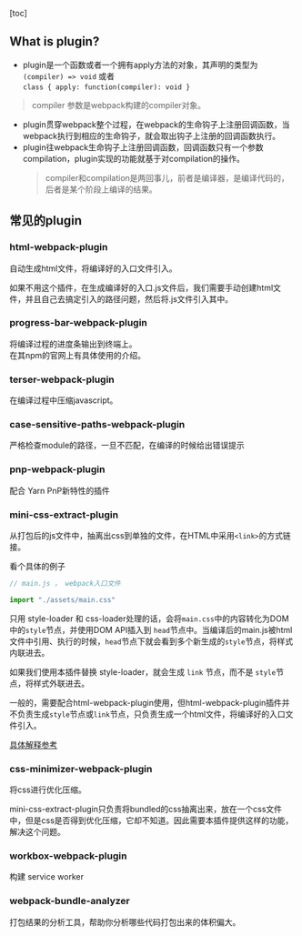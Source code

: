 [toc]

## What is plugin?
* plugin是一个函数或者一个拥有apply方法的对象，其声明的类型为  
`(compiler) => void` 或者   
`class { apply: function(compiler): void }`
> compiler 参数是webpack构建的compiler对象。
* plugin贯穿webpack整个过程，在webpack的生命钩子上注册回调函数，当webpack执行到相应的生命钩子，就会取出钩子上注册的回调函数执行。
* plugin往webpack生命钩子上注册回调函数，回调函数只有一个参数compilation，plugin实现的功能就基于对compilation的操作。
  > compiler和compilation是两回事儿，前者是编译器，是编译代码的，后者是某个阶段上编译的结果。


## 常见的plugin

### html-webpack-plugin
自动生成html文件，将编译好的入口文件引入。

如果不用这个插件，在生成编译好的入口.js文件后，我们需要手动创建html文件，并且自己去搞定引入的路径问题，然后将.js文件引入其中。

### progress-bar-webpack-plugin
将编译过程的进度条输出到终端上。  
在其npm的官网上有具体使用的介绍。


### terser-webpack-plugin
在编译过程中压缩javascript。

### case-sensitive-paths-webpack-plugin
严格检查module的路径，一旦不匹配，在编译的时候给出错误提示

### pnp-webpack-plugin
配合 Yarn PnP新特性的插件

### mini-css-extract-plugin
从打包后的js文件中，抽离出css到单独的文件，在HTML中采用`<link>`的方式链接。

看个具体的例子
```js 
// main.js ， webpack入口文件

import "./assets/main.css"
```
只用 style-loader 和 css-loader处理的话，会将`main.css`中的内容转化为DOM中的`style`节点，并使用DOM API插入到 `head`节点中。当编译后的main.js被html文件中引用、执行的时候，`head`节点下就会看到多个新生成的`style`节点，将样式内联进去。

如果我们使用本插件替换 style-loader，就会生成 `link` 节点，而不是 `style`节点，将样式外联进去。

一般的，需要配合html-webpack-plugin使用，但html-webpack-plugin插件并不负责生成`style`节点或`link`节点，只负责生成一个html文件，将编译好的入口文件引入。


[具体解释参考](https://juejin.cn/post/6850418117500715015)

### css-minimizer-webpack-plugin
将css进行优化压缩。

 mini-css-extract-plugin只负责将bundled的css抽离出来，放在一个css文件中，但是css是否得到优化压缩，它却不知道。因此需要本插件提供这样的功能，解决这个问题。

 ### workbox-webpack-plugin
 构建 service worker

 ### webpack-bundle-analyzer
 打包结果的分析工具，帮助你分析哪些代码打包出来的体积偏大。